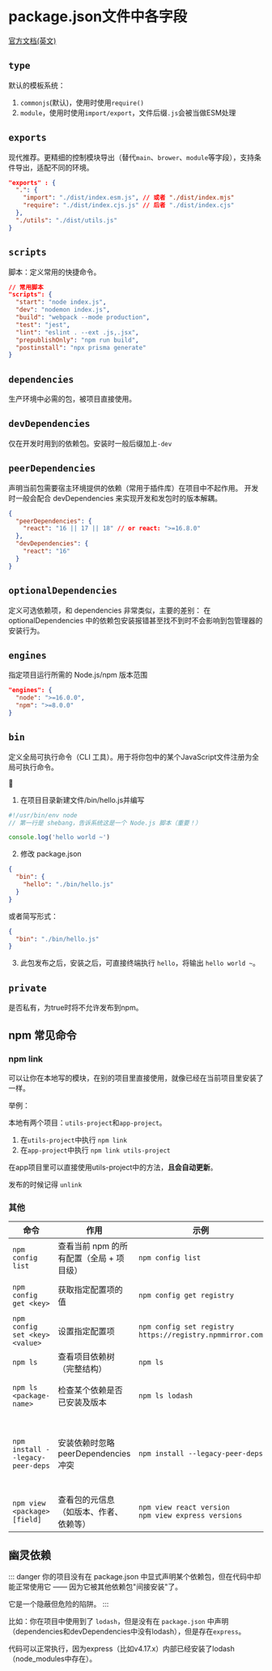 # package.json文件中各字段

[官方文档(英文)](https://docs.npmjs.com/cli/v10/configuring-npm/package-json)

## `type`

默认的模板系统：
1. `commonjs`(默认)，使用时使用`require()`
2. `module`，使用时使用`import/export`，文件后缀`.js`会被当做ESM处理

## `exports`
现代推荐。更精细的控制模块导出（替代`main`、`brower`、`module`等字段），支持条件导出，适配不同的环境。

```json
"exports" : {
  ".": {
    "import": "./dist/index.esm.js", // 或者 "./dist/index.mjs"
    "require": "./dist/index.cjs.js" // 后者 "./dist/index.cjs"
  },
  "./utils": "./dist/utils.js"
}
```

## `scripts`

脚本：定义常用的快捷命令。

```json
// 常用脚本
"scripts": {
  "start": "node index.js",
  "dev": "nodemon index.js",
  "build": "webpack --mode production",
  "test": "jest",
  "lint": "eslint . --ext .js,.jsx",
  "prepublishOnly": "npm run build",
  "postinstall": "npx prisma generate"
}
```

## `dependencies`
生产环境中必需的包，被项目直接使用。

## `devDependencies`
仅在开发时用到的依赖包。安装时一般后缀加上`-dev`

## `peerDependencies`
声明当前包需要宿主环境提供的依赖（常用于插件库）在项目中不起作用。
开发时一般会配合 devDependencies 来实现开发和发包时的版本解耦。

```json
{
  "peerDependencies": {
    "react": "16 || 17 || 18" // or react: ">=16.8.0"
  },
  "devDependencies": {
    "react": "16"
  }
}
```

## `optionalDependencies`
定义可选依赖项，和 dependencies 非常类似，主要的差别：
在 optionalDependencies 中的依赖包安装报错甚至找不到时不会影响到包管理器的安装行为。

## `engines`
指定项目运行所需的 Node.js/npm 版本范围

```json
"engines": {
  "node": ">=16.0.0",
  "npm": ">=8.0.0"
}
```

## `bin`

定义全局可执行命令（CLI 工具）。用于将你包中的某个JavaScript文件注册为全局可执行命令。

🌰

1. 在项目目录新建文件/bin/hello.js并编写

```js
#!/usr/bin/env node
// 第一行是 shebang，告诉系统这是一个 Node.js 脚本（重要！）

console.log('hello world ~')
```

2. 修改 package.json

```json
{
  "bin": {
    "hello": "./bin/hello.js"
  }
}
```

或者简写形式：

```json
{
  "bin": "./bin/hello.js"
}
```

3. 此包发布之后，安装之后，可直接终端执行 `hello`，将输出 `hello world ~`。

## `private`

是否私有，为true时将不允许发布到npm。



## npm 常见命令

### npm link

可以让你在本地写的模块，在别的项目里直接使用，就像已经在当前项目里安装了一样。

举例：

本地有两个项目：`utils-project`和`app-project`。
1. 在`utils-project`中执行 `npm link`
2. 在`app-project`中执行 `npm link utils-project`

在app项目里可以直接使用utils-project中的方法，**且会自动更新**。

发布的时候记得 `unlink`

### 其他

|命令 | 作用 | 示例 | 说明 |
|------|------|------|------|
| `npm config list` | 查看当前 npm 的所有配置（全局 + 项目级） | `npm config list` | 显示 registry、cache、prefix、user-agent 等全部配置项，可用于排查安装问题 |
| `npm config get <key>` | 获取指定配置项的值 | `npm config get registry` | 输出如：`https://registry.npmmirror.com`<br>常用于确认镜像源是否生效 |
| `npm config set <key> <value>` | 设置指定配置项 | `npm config set registry https://registry.npmmirror.com` | 常用于切换国内镜像加速下载<br>等价于修改 `~/.npmrc` 文件 |
| `npm ls` | 查看项目依赖树（完整结构） | `npm ls` | 展示所有包及其嵌套依赖层级<br>可加 `--depth=0` 只显示顶层依赖 |
| `npm ls <package-name>` | 检查某个依赖是否已安装及版本 | `npm ls lodash` | 若未安装：`empty`<br>若已安装：显示版本号和路径<br>推荐用于排查“幽灵依赖”或缺失包 |
| `npm install --legacy-peer-deps` | 安装依赖时忽略 peerDependencies 冲突 | `npm install --legacy-peer-deps` | 解决因 peer 版本不兼容导致的安装失败<br>适用于旧项目或第三方库兼容性问题<br>⚠️ 不是长期解决方案，建议修复版本约束 |
| `npm view <package> [field]` | 查看包的元信息（如版本、作者、依赖等） | `npm view react version`<br>`npm view express versions` | `version`：最新版本<br>`versions`：所有可用版本（数组） |

## 幽灵依赖

::: danger
你的项目没有在 package.json 中显式声明某个依赖包，但在代码中却能正常使用它 —— 因为它被其他依赖包"间接安装"了。 

它是一个隐蔽但危险的陷阱。
:::

比如：你在项目中使用到了 `lodash`，但是没有在 `package.json` 中声明（dependencies和devDependencies中没有lodash），但是存在`express`。

代码可以正常执行，因为express（比如v4.17.x）内部已经安装了lodash（node_modules中存在）。